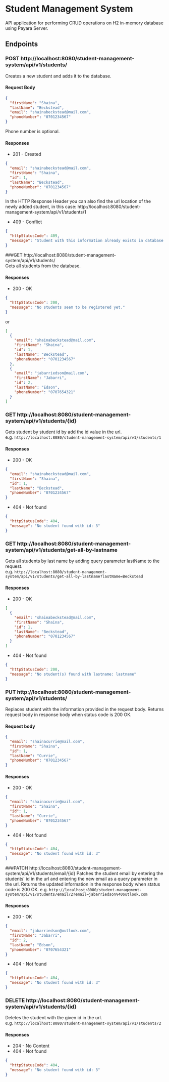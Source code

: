 # Student Management System

API application for performing CRUD operations on H2 in-memory database using Payara Server.

## Endpoints

### POST http://localhost:8080/student-management-system/api/v1/students/  
Creates a new student and adds it to the database.

#### Request Body
```json
{
  "firstName": "Shaina", 
  "lastName": "Beckstead", 
  "email": "shainabeckstead@mail.com", 
  "phoneNumber": "0701234567"
}
```  
Phone number is optional.

#### Responses
- 201 - Created
```json
{
  "email": "shainabeckstead@mail.com",
  "firstName": "Shaina",
  "id": 1,
  "lastName": "Beckstead",
  "phoneNumber": "0701234567"
}
```
In the HTTP Response Header you can also find the url location of the newly added student, in this case: 	http://localhost:8080/student-management-system/api/v1/students/1 

- 409 - Conflict
```json
{
  "httpStatusCode": 409,
  "message": "Student with this information already exists in database."
}
```

###GET http://localhost:8080/student-management-system/api/v1/students/  
Gets all students from the database.

#### Responses
- 200 - OK
```json
{
  "httpStatusCode": 200,
  "message": "No students seem to be registered yet."
}
```
or
```json
[
  {
    "email": "shainabeckstead@mail.com",
    "firstName": "Shaina",
    "id": 1,
    "lastName": "Beckstead",
    "phoneNumber": "0701234567"
  },
  {
    "email": "jabarriedson@mail.com",
    "firstName": "Jabarri",
    "id": 2,
    "lastName": "Edson",
    "phoneNumber": "0707654321"
  }
]
```

### GET http://localhost:8080/student-management-system/api/v1/students/{id}
Gets student by student id by add the id value in the url.  
e.g. `http://localhost:8080/student-management-system/api/v1/students/1`

#### Responses
- 200 - OK
```json
{
  "email": "shainabeckstead@mail.com",
  "firstName": "Shaina",
  "id": 1,
  "lastName": "Beckstead",
  "phoneNumber": "0701234567"
}
```
- 404 - Not found
```json
{
  "httpStatusCode": 404,
  "message": "No student found with id: 3"
}
```

### GET http://localhost:8080/student-management-system/api/v1/students/get-all-by-lastname
Gets all students by last name by adding query parameter lastName to the request.  
e.g. `http://localhost:8080/student-management-system/api/v1/students/get-all-by-lastname?lastName=Beckstead`
#### Responses
- 200 - OK
```json
[
  {
    "email": "shainabeckstead@mail.com",
    "firstName": "Shaina",
    "id": 1,
    "lastName": "Beckstead",
    "phoneNumber": "0701234567"
  }
]
```
- 404 - Not found
```json
{
  "httpStatusCode": 200,
  "message": "No student(s) found with lastname: lastname"
}
```

### PUT http://localhost:8080/student-management-system/api/v1/students/
Replaces student with the information provided in the request body. Returns request body in response body when status code is 200 OK.
#### Request body
```json
{
  "email": "shainacurrie@mail.com",
  "firstName": "Shaina",
  "id": 1,
  "lastName": "Currie",
  "phoneNumber": "0701234567"
}
```
#### Responses
- 200 - OK
```json
{
  "email": "shainacurrie@mail.com",
  "firstName": "Shaina",
  "id": 1,
  "lastName": "Currie",
  "phoneNumber": "0701234567"
}
```
- 404 - Not found
```json
{
  "httpStatusCode": 404,
  "message": "No student found with id: 3"
}
```

###PATCH http://localhost:8080/student-management-system/api/v1/students/email/{id}
Patches the student email by entering the students' id in the url and entering the new email as a query parameter in the url. 
Returns the updated information in the response body when status code is 200 OK.
e.g. `http://localhost:8080/student-management-system/api/v1/students/email/2?email=jabarriedson%40outlook.com`

#### Responses
- 200 - OK
```json
{
  "email": "jabarriedson@outlook.com",
  "firstName": "Jabarri",
  "id": 2,
  "lastName": "Edson",
  "phoneNumber": "0707654321"
}
```
- 404 - Not found
```json
{
  "httpStatusCode": 404,
  "message": "No student found with id: 3"
}
```

### DELETE http://localhost:8080/student-management-system/api/v1/students/{id}
Deletes the student with the given id in the url.  
e.g. `http://localhost:8080/student-management-system/api/v1/students/2`

#### Responses
- 204 - No Content
- 404 - Not found
```json
{
  "httpStatusCode": 404,
  "message": "No student found with id: 3"
}
```